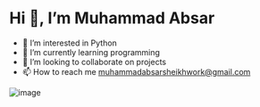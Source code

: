 # Hi 👋, I’m Muhammad Absar
- 👀 I’m interested in Python
- 🌱 I’m currently learning programming
- 💞️ I’m looking to collaborate on projects
- 📫 How to reach me muhammadabsarsheikhwork@gmail.com

![image](https://github.com/user-attachments/assets/54a4fa96-a623-4e16-bf08-637b831a432b)
<!---
muhammadabsarsheikh/muhammadabsarsheikh is a ✨ special ✨ repository because its `README.md` (this file) appears on your GitHub profile.
You can click the Preview link to take a look at your changes.
--->
